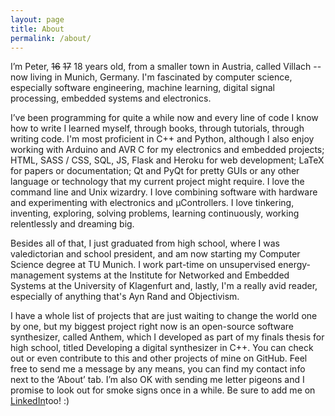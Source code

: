 ```yaml
---
layout: page
title: About
permalink: /about/
---
```


I’m Peter, ~~16~~ ~~17~~ 18 years old, from a smaller town in Austria, called Villach -- now living in Munich, Germany. I'm fascinated by computer science, especially software engineering, machine learning, digital signal processing, embedded systems and electronics. 


I’ve been programming for quite a while now and every line of code I know how to write I learned myself, through books, through tutorials, through writing  code. I'm most proficient in C++ and Python, although I also enjoy working with Arduino and AVR C for my electronics and embedded projects; HTML, SASS / CSS, SQL, JS, Flask and Heroku for web development; LaTeX for papers or documentation; Qt and PyQt for pretty GUIs or any other language or technology that my current project might require. I love the command line and Unix wizardry. I love combining software with hardware and experimenting with electronics and μControllers. I love tinkering, inventing, exploring, solving problems, learning continuously, working relentlessly and dreaming big.

Besides all of that, I just graduated from high school, where I was valedictorian and school president, and am now starting my Computer Science degree at TU Munich. I  work part-time on unsupervised energy-management systems at the Institute for Networked and Embedded Systems at the University of Klagenfurt and, lastly, I'm a really avid reader, especially of anything that's Ayn Rand and Objectivism.

I have a whole list of projects that are just waiting to change the world one by one, but my biggest project right now is an open-source software synthesizer, called Anthem, which I developed as part of my finals thesis for high school, titled Developing a digital synthesizer in C++.  You can check out or even contribute to this and other projects of mine on GitHub.
Feel free to send me a message by any means, you can find my contact info next to the ‘About’ tab. I’m also OK with sending me letter pigeons and I promise to look out for smoke signs once in a while. Be sure to add me on [LinkedIn](http://linkedin.com/in/petergoldsborough)too! :)
